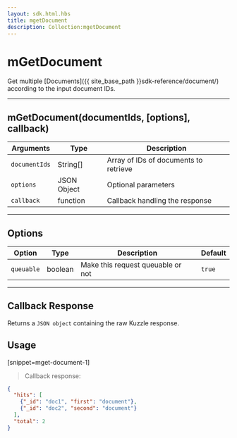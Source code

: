 ```yaml
---
layout: sdk.html.hbs
title: mgetDocument
description: Collection:mgetDocument
---
```

  

# mGetDocument
Get multiple [Documents]({{ site_base_path }}sdk-reference/document/) according to the input document IDs.

---

## mGetDocument(documentIds, [options], callback)

| Arguments | Type | Description |
|---------------|---------|----------------------------------------|
| ``documentIds`` | String[] | Array of IDs of documents to retrieve |
| ``options`` | JSON Object | Optional parameters |
| ``callback`` | function | Callback handling the response |

---

## Options

| Option | Type | Description | Default |
|---------------|---------|----------------------------------------|---------|
| ``queuable`` | boolean | Make this request queuable or not  | ``true`` |

---

## Callback Response

Returns a `JSON object` containing the raw Kuzzle response.

## Usage

[snippet=mget-document-1]
> Callback response:

```json
{
  "hits": [
    {"_id": "doc1", "first": "document"},
    {"_id": "doc2", "second": "document"}
  ],
  "total": 2
}
```